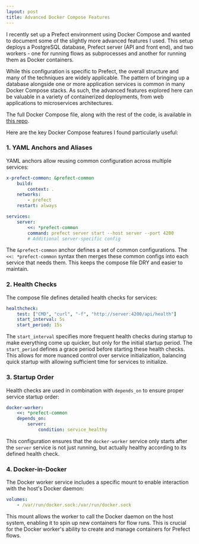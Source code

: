 ```yaml
---
layout: post
title: Advanced Docker Compose Features
---
```


I recently set up a Prefect environment using Docker Compose and wanted to document some of the slightly more advanced features I used. This setup deploys a PostgreSQL database, Prefect server (API and front end), and two workers - one for running flows as subprocesses and another for running them as Docker containers.

While this configuration is specific to Prefect, the overall structure and many of the techniques are widely applicable. The pattern of bringing up a database alongside one or more application services is common in many Docker Compose stacks. As such, the advanced features explored here can be valuable in a variety of containerized deployments, from web applications to microservices architectures.

The full Docker Compose file, along with the rest of the code, is available in [this repo](https://github.com/EmilRex/prefect-docker-compose).

Here are the key Docker Compose features I found particularly useful:

### 1. YAML Anchors and Aliases

YAML anchors allow reusing common configuration across multiple services:

```yaml
x-prefect-common: &prefect-common
    build:
        context: .
    networks:
        - prefect
    restart: always

services:
    server:
        <<: *prefect-common
        command: prefect server start --host server --port 4200
        # Additional server-specific config
```

The `&prefect-common` anchor defines a set of common configurations. The `<<: *prefect-common` syntax then merges these common configs into each service that needs them. This keeps the compose file DRY and easier to maintain.

### 2. Health Checks

The compose file defines detailed health checks for services:

```yaml
healthcheck:
    test: ["CMD", "curl", "-f", "http://server:4200/api/health"]
    start_interval: 5s
    start_period: 15s
```
The `start_interval` specifies more frequent health checks during startup to make everything come up quicker, but only for the initial startup period. The `start_period` defines a grace period before starting these health checks. This allows for more nuanced control over service initialization, balancing quick startup with allowing sufficient time for services to initialize.

### 3. Startup Order

Health checks are used in combination with `depends_on` to ensure proper service startup order:

```yaml
docker-worker:
    <<: *prefect-common
    depends_on:
        server:
            condition: service_healthy
```

This configuration ensures that the `docker-worker` service only starts after the `server` service is not just running, but actually healthy according to its defined health check.

### 4. Docker-in-Docker

The Docker worker service includes a specific mount to enable interaction with the host's Docker daemon:

```yaml
volumes:
    - /var/run/docker.sock:/var/run/docker.sock
```

This mount allows the worker to call the Docker daemon on the host system, enabling it to spin up new containers for flow runs. This is crucial for the Docker worker's ability to create and manage containers for Prefect flows.
